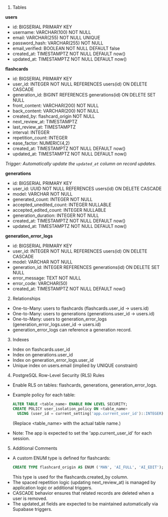 1. Tables

**users**
- id: BIGSERIAL PRIMARY KEY
- username: VARCHAR(100) NOT NULL
- email: VARCHAR(255) NOT NULL UNIQUE
- password_hash: VARCHAR(255) NOT NULL
- email_verified: BOOLEAN NOT NULL DEFAULT false
- created_at: TIMESTAMPTZ NOT NULL DEFAULT now()
- updated_at: TIMESTAMPTZ NOT NULL DEFAULT now()

**flashcards**
- id: BIGSERIAL PRIMARY KEY
- user_id: INTEGER NOT NULL REFERENCES users(id) ON DELETE CASCADE
- generation_id: BIGINT REFERENCES generations(id) ON DELETE SET NULL
- front_content: VARCHAR(200) NOT NULL
- back_content: VARCHAR(200) NOT NULL
- created_by: flashcard_origin NOT NULL
- next_review_at: TIMESTAMPTZ
- last_review_at: TIMESTAMPTZ
- interval: INTEGER
- repetition_count: INTEGER
- ease_factor: NUMERIC(4,2)
- created_at: TIMESTAMPTZ NOT NULL DEFAULT now()
- updated_at: TIMESTAMPTZ NOT NULL DEFAULT now()

*Trigger: Automatically update the `updated_at` column on record updates.*

**generations**
- id: BIGSERIAL PRIMARY KEY
- user_id: UUID NOT NULL REFERENCES users(id) ON DELETE CASCADE
- model: VARCHAR NOT NULL
- generated_count: INTEGER NOT NULL
- accepted_unedited_count: INTEGER NULLABLE
- accepted_edited_count: INTEGER NULLABLE
- generation_duration: INTEGER NOT NULL
- created_at: TIMESTAMPTZ NOT NULL DEFAULT now()
- updated_at: TIMESTAMPTZ NOT NULL DEFAULT now()

**generation_error_logs**
- id: BIGSERIAL PRIMARY KEY
- user_id: INTEGER NOT NULL REFERENCES users(id) ON DELETE CASCADE
- model: VARCHAR NOT NULL
- generation_id: INTEGER REFERENCES generations(id) ON DELETE SET NULL
- error_message: TEXT NOT NULL
- error_code: VARCHAR(50)
- created_at: TIMESTAMPTZ NOT NULL DEFAULT now()

2. Relationships

- One-to-Many: users to flashcards (flashcards.user_id → users.id)
- One-to-Many: users to generations (generations.user_id → users.id)
- One-to-Many: users to generation_error_logs (generation_error_logs.user_id → users.id)
- generation_error_logs can reference a generation record.

3. Indexes

- Index on flashcards.user_id
- Index on generations.user_id
- Index on generation_error_logs.user_id
- Unique index on users.email (implied by UNIQUE constraint)

4. PostgreSQL Row-Level Security (RLS) Rules

- Enable RLS on tables: flashcards, generations, generation_error_logs.
- Example policy for each table:
  ```sql
  ALTER TABLE <table_name> ENABLE ROW LEVEL SECURITY;
  CREATE POLICY user_isolation_policy ON <table_name>
    USING (user_id = current_setting('app.current_user_id')::INTEGER);
  ```
  (Replace <table_name> with the actual table name.)

- Note: The app is expected to set the 'app.current_user_id' for each session.

5. Additional Comments

- A custom ENUM type is defined for flashcards:
  ```sql
  CREATE TYPE flashcard_origin AS ENUM ('MAN', 'AI_FULL', 'AI_EDIT');
  ```
  This type is used for the flashcards.created_by column.
- The spaced repetition logic (updating next_review_at) is managed by application logic or additional triggers.
- CASCADE behavior ensures that related records are deleted when a user is removed.
- The updated_at fields are expected to be maintained automatically via Supabase triggers. 